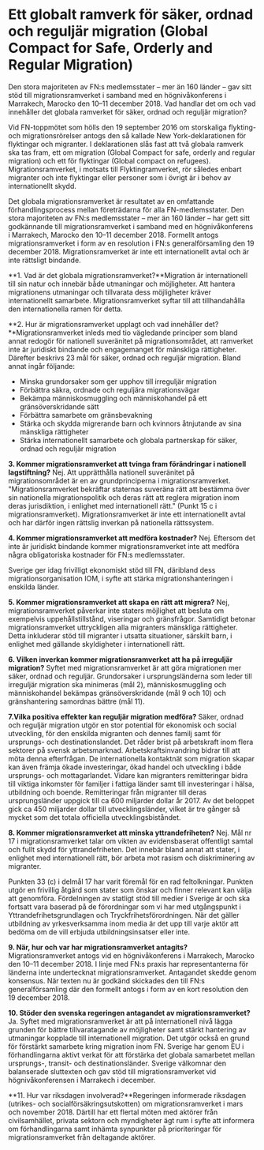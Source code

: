 # Ett globalt ramverk för säker, ordnad och reguljär migration (Global Compact for Safe, Orderly and Regular Migration)

Den stora majoriteten av FN:s medlemsstater – mer än 160 länder – gav sitt stöd till migrationsramverket i samband med en högnivåkonferens i Marrakech, Marocko den 10–11 december 2018. Vad handlar det om och vad innehåller det globala ramverket för säker, ordnad och reguljär migration?

Vid FN-toppmötet som hölls den 19 september 2016 om storskaliga flykting- och migrationsrörelser antogs den så kallade New York-deklarationen för flyktingar och migranter. I deklarationen slås fast att två globala ramverk ska tas fram, ett om migration (Global Compact for safe, orderly and regular migration) och ett för flyktingar (Global compact on refugees). Migrationsramverket, i motsats till Flyktingramverket, rör således enbart migranter och inte flyktingar eller personer som i övrigt är i behov av internationellt skydd.

Det globala migrationsramverket är resultatet av en omfattande förhandlingsprocess mellan företrädarna för alla FN-medlemsstater. Den stora majoriteten av FN:s medlemsstater – mer än 160 länder – har gett sitt godkännande till migrationsramverket i samband med en högnivåkonferens i Marrakech, Marocko den 10–11 december 2018. Formellt antogs migrationsramverket i form av en resolution i FN:s generalförsamling den 19 december 2018. Migrationsramverket är inte ett internationellt avtal och är inte rättsligt bindande.

**1. Vad är det globala migrationsramverket?**Migration är internationell till sin natur och innebär både utmaningar och möjligheter. Att hantera migrationens utmaningar och tillvarata dess möjligheter kräver internationellt samarbete. Migrationsramverket syftar till att tillhandahålla den internationella ramen för detta.

**2. Hur är migrationsramverket upplagt och vad innehåller det?**Migrationsramverket inleds med tio vägledande principer som bland annat redogör för nationell suveränitet på migrationsområdet, att ramverket inte är juridiskt bindande och engagemanget för mänskliga rättigheter. Därefter beskrivs 23 mål för säker, ordnad och reguljär migration. Bland annat ingår följande:

* Minska grundorsaker som ger upphov till irreguljär migration
* Förbättra säkra, ordnade och reguljära migrationsvägar
* Bekämpa människosmuggling och människohandel på ett gränsöverskridande sätt
* Förbättra samarbete om gränsbevakning
* Stärka och skydda migrerande barn och kvinnors åtnjutande av sina mänskliga rättigheter
* Stärka internationellt samarbete och globala partnerskap för säker, ordnad och reguljär migration

**3. Kommer migrationsramverket att tvinga fram förändringar i nationell lagstiftning?**
Nej. Att upprätthålla nationell suveränitet på migrationsområdet är en av grundprinciperna i migrationsramverket. "Migrationsramverket bekräftar staternas suveräna rätt att bestämma över sin nationella migrationspolitik och deras rätt att reglera migration inom deras jurisdiktion, i enlighet med internationell rätt." (Punkt 15 c i migrationsramverket). Migrationsramverket är inte ett internationellt avtal och har därför ingen rättslig inverkan på nationella rättssystem.

**4. Kommer migrationsramverket att medföra kostnader?**
Nej. Eftersom det inte är juridiskt bindande kommer migrationsramverket inte att medföra några obligatoriska kostnader för FN:s medlemsstater.

Sverige ger idag frivilligt ekonomiskt stöd till FN, däribland dess migrationsorganisation IOM, i syfte att stärka migrationshanteringen i enskilda länder.

**5. Kommer migrationsramverket att skapa en rätt att migrera?**
Nej, migrationsramverket påverkar inte staters möjlighet att besluta om exempelvis uppehållstillstånd, viseringar och gränsfrågor. Samtidigt betonar migrationsramverket uttryckligen alla migranters mänskliga rättigheter. Detta inkluderar stöd till migranter i utsatta situationer, särskilt barn, i enlighet med gällande skyldigheter i internationell rätt.

**6. Vilken inverkan kommer migrationsramverket att ha på irreguljär migration?**
Syftet med migrationsramverket är att göra migrationen mer säker, ordnad och reguljär. Grundorsaker i ursprungsländerna som leder till irreguljär migration ska minimeras (mål 2), människosmuggling och människohandel bekämpas gränsöverskridande (mål 9 och 10) och gränshantering samordnas bättre (mål 11).

**7.Vilka positiva effekter kan reguljär migration medföra?**
Säker, ordnad och reguljär migration utgör en stor potential för ekonomisk och social utveckling, för den enskilda migranten och dennes familj samt för ursprungs- och destinationslandet. Det råder brist på arbetskraft inom flera sektorer på svensk arbetsmarknad. Arbetskraftsinvandring bidrar till att möta denna efterfrågan. De internationella kontaktnät som migration skapar kan även främja ökade investeringar, ökad handel och utveckling i både ursprungs- och mottagarlandet. Vidare kan migranters remitteringar bidra till viktiga inkomster för familjer i fattiga länder samt till investeringar i hälsa, utbildning och boende. Remitteringar från migranter till deras ursprungsländer uppgick till ca 600 miljarder dollar år 2017. Av det beloppet gick ca 450 miljarder dollar till utvecklingsländer, vilket är tre gånger så mycket som det totala officiella utvecklingsbiståndet.

**8. Kommer migrationsramverket att minska yttrandefriheten?**
Nej. Mål nr 17 i migrationsramverket talar om vikten av evidensbaserat offentligt samtal och fullt skydd för yttrandefriheten. Det innebär bland annat att stater, i enlighet med internationell rätt, bör arbeta mot rasism och diskriminering av migranter.

Punkten 33 (c) i delmål 17 har varit föremål för en rad feltolkningar. Punkten utgör en frivillig åtgärd som stater som önskar och finner relevant kan välja att genomföra. Fördelningen av statligt stöd till medier i Sverige är och ska fortsatt vara baserad på de förordningar som vi har med utgångspunkt i Yttrandefrihetsgrundlagen och Tryckfrihetsförordningen. När det gäller utbildning av yrkesverksamma inom media är det upp till varje aktör att bedöma om de vill erbjuda utbildningsinsatser eller inte.

**9. När, hur och var har migrationsramverket antagits?**
Migrationsramverket antogs vid en högnivåkonferens i Marrakech, Marocko den 10–11 december 2018. I linje med FN:s praxis har representanterna för länderna inte undertecknat migrationsramverket. Antagandet skedde genom konsensus. När texten nu är godkänd skickades den till FN:s generalförsamling där den formellt antogs i form av en kort resolution den 19 december 2018.

**10. Stöder den svenska regeringen antagandet av migrationsramverket?**
Ja. Syftet med migrationsramverket är att på internationell nivå lägga grunden för bättre tillvaratagande av möjligheter samt stärkt hantering av utmaningar kopplade till internationell migration. Det utgör också en grund för förstärkt samarbete kring migration inom FN. Sverige har genom EU i förhandlingarna aktivt verkat för att förstärka det globala samarbetet mellan ursprungs-, transit- och destinationsländer. Sverige välkomnar den balanserade sluttexten och gav stöd till migrationsramverket vid högnivåkonferensen i Marrakech i december.

**11. Hur var riksdagen involverad?**Regeringen informerade riksdagen (utrikes- och socialförsäkringsutskotten) om migrationsramverket i mars och november 2018. Därtill har ett flertal möten med aktörer från civilsamhället, privata sektorn och myndigheter ägt rum i syfte att informera om förhandlingarna samt inhämta synpunkter på prioriteringar för migrationsramverket från deltagande aktörer.
